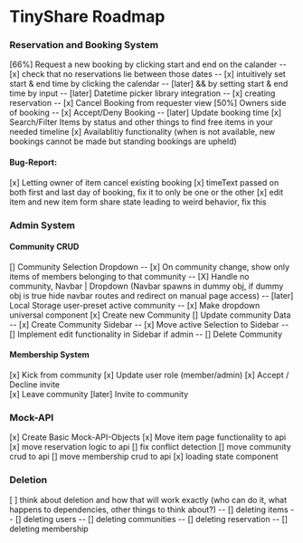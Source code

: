 # TinyShare Roadmap

### Reservation and Booking System

[66%] Request a new booking by clicking start and end on the calander
-- [x] check that no reservations lie between those dates
-- [x] intuitively set start & end time by clicking the calendar
-- [later] && by setting start & end time by input
-- [later] Datetime picker library integration
-- [x] creating reservation
-- [x] Cancel Booking from requester view
[50%] Owners side of booking
-- [x] Accept/Deny Booking
-- [later] Update booking time
[x] Search/Filter Items by status and other things to find free items in your needed timeline
[x] Availablitiy functionality (when is not available, new bookings cannot be made but standing bookings are upheld)

#### Bug-Report:

[x] Letting owner of item cancel existing booking
[x] timeText passed on both first and last day of booking, fix it to only be one or the other
[x] edit item and new item form share state leading to weird behavior, fix this

### Admin System

#### Community CRUD

[] Community Selection Dropdown
-- [x] On community change, show only items of members belonging to that community
-- [X] Handle no community, Navbar | Dropdown (Navbar spawns in dummy obj, if dummy obj is true hide navbar routes and redirect on manual page access)
-- [later] Local Storage user-preset active community
-- [x] Make dropdown universal component
[x] Create new Community
[] Update community Data
-- [x] Create Community Sidebar
-- [x] Move active Selection to Sidebar
-- [] Implement edit functionality in Sidebar if admin
-- [] Delete Community

#### Membership System

[x] Kick from community
[x] Update user role (member/admin)
[x] Accept / Decline invite\
[x] Leave community
[later] Invite to community

### Mock-API

[x] Create Basic Mock-API-Objects
[x] Move item page functionality to api
[x] move reservation logic to api
[] fix conflict detection
[] move community crud to api
[] move membership crud to api
[x] loading state component

### Deletion

[ ] think about deletion and how that will work exactly (who can do it, what happens to dependencies, other things to think about?)
-- [] deleting items
-- [] deleting users
-- [] deleting communities
-- [] deleting reservation
-- [] deleting membership
